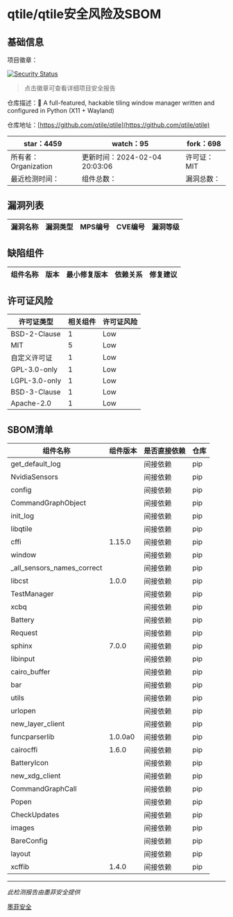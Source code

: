 # qtile/qtile安全风险及SBOM

## 基础信息

项目徽章：

[![Security Status](https://www.murphysec.com/platform3/v31/badge/1754213953680470016.svg)](https://www.murphysec.com/console/report/1754213953059713024/1754213953680470016)

> 点击徽章可查看详细项目安全报告

仓库描述：:cookie: A full-featured, hackable tiling window manager written and configured in Python (X11 + Wayland)

仓库地址：[https://github.com/qtile/qtile](https://github.com/qtile/qtile)

| star：4459 | watch：95 | fork：698 |
| ----------- | -------------- | ------------ |
| 所有者：Organization | 更新时间：2024-02-04 20:03:06 | 许可证：MIT |
| 最近检测时间： | 组件总数： | 漏洞总数： |




## 漏洞列表

| 漏洞名称 | 漏洞类型 | MPS编号 | CVE编号 | 漏洞等级 |
| ------- | ------ | ------- | ------ | ----- |





## 缺陷组件

| 组件名称 | 版本 | 最小修复版本 | 依赖关系 | 修复建议 |
| -------- | ---- | ------------ | -------- | -------- |





## 许可证风险

| 许可证类型 | 相关组件 | 许可证风险 |
| ---------- | -------- | ---------- |
|BSD-2-Clause|1|Low|
|MIT|5|Low|
|自定义许可证|1|Low|
|GPL-3.0-only|1|Low|
|LGPL-3.0-only|1|Low|
|BSD-3-Clause|1|Low|
|Apache-2.0|1|Low|




## SBOM清单

| 组件名称 | 组件版本 | 是否直接依赖 | 仓库 |
| -------- | -------- | ------------ | ---- |
|get_default_log||间接依赖|pip|
|NvidiaSensors||间接依赖|pip|
|config||间接依赖|pip|
|CommandGraphObject||间接依赖|pip|
|init_log||间接依赖|pip|
|libqtile||间接依赖|pip|
|cffi|1.15.0|间接依赖|pip|
|window||间接依赖|pip|
|_all_sensors_names_correct||间接依赖|pip|
|libcst|1.0.0|间接依赖|pip|
|TestManager||间接依赖|pip|
|xcbq||间接依赖|pip|
|Battery||间接依赖|pip|
|Request||间接依赖|pip|
|sphinx|7.0.0|间接依赖|pip|
|libinput||间接依赖|pip|
|cairo_buffer||间接依赖|pip|
|bar||间接依赖|pip|
|utils||间接依赖|pip|
|urlopen||间接依赖|pip|
|new_layer_client||间接依赖|pip|
|funcparserlib|1.0.0a0|间接依赖|pip|
|cairocffi|1.6.0|间接依赖|pip|
|BatteryIcon||间接依赖|pip|
|new_xdg_client||间接依赖|pip|
|CommandGraphCall||间接依赖|pip|
|Popen||间接依赖|pip|
|CheckUpdates||间接依赖|pip|
|images||间接依赖|pip|
|BareConfig||间接依赖|pip|
|layout||间接依赖|pip|
|xcffib|1.4.0|间接依赖|pip|


------

*此检测报告由墨菲安全提供*

[墨菲安全](www.murphysec.com)